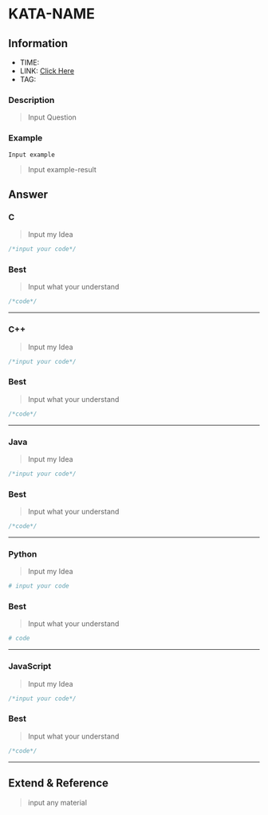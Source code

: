 # KATA-NAME

## Information
* TIME: 
* LINK: [Click Here](http://)
* TAG: 

### Description
> Input Question

### Example
```text
Input example
```
> Input example-result

## Answer
### C
> Input my Idea
```c
/*input your code*/
```

### Best
> Input what your understand
```c
/*code*/
```
---
### C++
> Input my Idea
```c++
/*input your code*/
```

### Best
> Input what your understand
```c++
/*code*/
```
---

### Java
> Input my Idea
```java
/*input your code*/
```

### Best
> Input what your understand
```java
/*code*/
```
---

### Python
> Input my Idea
```python
# input your code
```

### Best
> Input what your understand
```python
# code
```
---

### JavaScript
> Input my Idea
```javascript 1.8
/*input your code*/
```

### Best
> Input what your understand
```javascript
/*code*/
```
---
## Extend & Reference
> input any material